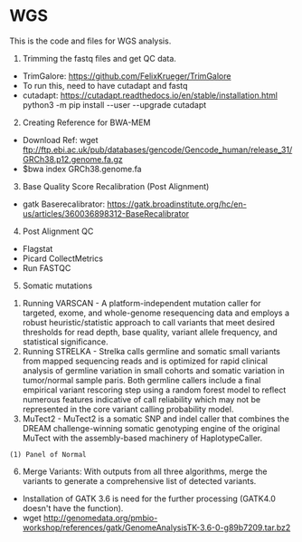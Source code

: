 # WGS
This is the code and files for WGS analysis.

1. Trimming the fastq files and get QC data.
  - TrimGalore: https://github.com/FelixKrueger/TrimGalore
  - To run this, need to have cutadapt and fastq
  - cutadapt: https://cutadapt.readthedocs.io/en/stable/installation.html python3 -m pip install --user --upgrade cutadapt

2. Creating Reference for BWA-MEM
  - Download Ref: wget ftp://ftp.ebi.ac.uk/pub/databases/gencode/Gencode_human/release_31/GRCh38.p12.genome.fa.gz
  - $bwa index GRCh38.genome.fa

3. Base Quality Score Recalibration (Post Alignment)
  - gatk Baserecalibrator: https://gatk.broadinstitute.org/hc/en-us/articles/360036898312-BaseRecalibrator

4. Post Alignment QC
  - Flagstat
  - Picard CollectMetrics
  - Run FASTQC

5. Somatic mutations
  1) Running VARSCAN
    - A platform-independent mutation caller for targeted, exome, and whole-genome resequencing data and employs a robust heuristic/statistic approach to call variants that meet         desired thresholds for read depth, base quality, variant allele frequency, and statistical significance.
  2) Running STRELKA
    - Strelka calls germline and somatic small variants from mapped sequencing reads and is optimized for rapid clinical analysis of germline variation in small cohorts and            somatic variation in tumor/normal sample paris. Both germline callers include a final empirical variant rescoring step using a random forest model to reflect numerous              features indicative of call reliability which may not be represented in the core variant calling probability model.
  3) MuTect2
    - MuTect2 is a somatic SNP and indel caller that combines the DREAM challenge-winning somatic genotyping engine of the original MuTect with the assembly-based machinery of           HaplotypeCaller.
    
    (1) Panel of Normal
    
 
6. Merge Variants: With outputs from all three algorithms, merge the variants to generate a comprehensive list of detected variants.
  - Installation of GATK 3.6 is need for the further processing (GATK4.0 doesn't have the function).
  - wget http://genomedata.org/pmbio-workshop/references/gatk/GenomeAnalysisTK-3.6-0-g89b7209.tar.bz2
